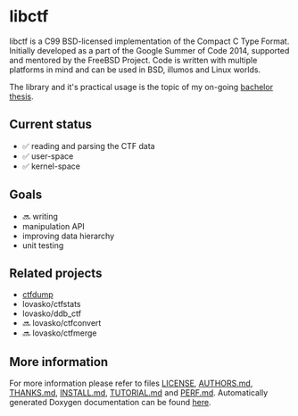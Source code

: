 libctf
======

libctf is a C99 BSD-licensed implementation of the Compact C Type Format.
Initially developed as a part of the Google Summer of Code 2014, supported and
mentored by the FreeBSD Project. Code is written with multiple platforms in
mind and can be used in BSD, illumos and Linux worlds.

The library and it's practical usage is the topic of my on-going [bachelor 
thesis](https://github.com/lovasko/bc_thesis).

Current status
--------------
 * :white_check_mark: reading and parsing the CTF data
 * :white_check_mark: user-space
 * :white_check_mark: kernel-space

Goals
-----
 * :soon: writing
 * manipulation API
 * improving data hierarchy
 * unit testing

Related projects
----------------
 * [ctfdump](https://github.com/lovasko/ctfdump)
 * lovasko/ctfstats
 * lovasko/ddb_ctf
 * :soon: lovasko/ctfconvert
 * :soon: lovasko/ctfmerge


More information
----------------
For more information please refer to files [LICENSE](LICENSE),
[AUTHORS.md](AUTHORS.md), [THANKS.md](THANKS.md), [INSTALL.md](INSTALL.md), 
[TUTORIAL.md](TUTORIAL.md) and [PERF.md](PERF.md).
Automatically generated Doxygen documentation can be found [here](doc/doxygen).

